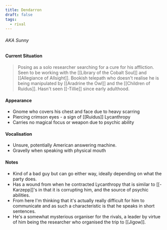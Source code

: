 ```yaml
---
title: Dendarron
draft: false
tags:
  - rival
---
```


###### AKA Sunny

#### Current Situation 
> Posing as a solo researcher searching for a cure for his affliction. Seen to be working with the [[Library of the Cobalt Soul]] and [[Allegiance of Allsight]]. Bookish telepath who doesn't realise he is being manipulated by [[Aradrine the Owl]] and the [[Children of Ruidus]]. Hasn't seen [[-Tillie]] since early adulthood. 

#### Appearance
- Gnome who covers his chest and face due to heavy scarring
- Piercing crimson eyes - a sign of [[Ruidus]] Lycanthropy
- Carries no magical focus or weapon due to psychic ability

#### Vocalisation
- Unsure, potentially American answering machine.
- Gravelly when speaking with physical mouth

#### Notes
- Kind of a bad guy but can go either way, ideally depending on what the party does. 
- Has a wound from when he contracted Lycanthropy that is similar to [[-Karzepp]]'s in that it is corrupting him, and the source of psychic abilities. 
- From here I'm thinking that it's actually really difficult for him to communicate and as such a characteristic is that he speaks in short sentences. 
- He's a somewhat mysterious organiser for the rivals, a leader by virtue of him being the researcher who organised the trip to [[Jigow]]. 
